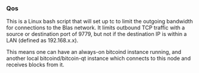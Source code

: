 ### Qos ###

This is a Linux bash script that will set up tc to limit the outgoing bandwidth for connections to the Blas network. It limits outbound TCP traffic with a source or destination port of 9779, but not if the destination IP is within a LAN (defined as 192.168.x.x).

This means one can have an always-on bitcoind instance running, and another local bitcoind/bitcoin-qt instance which connects to this node and receives blocks from it.
